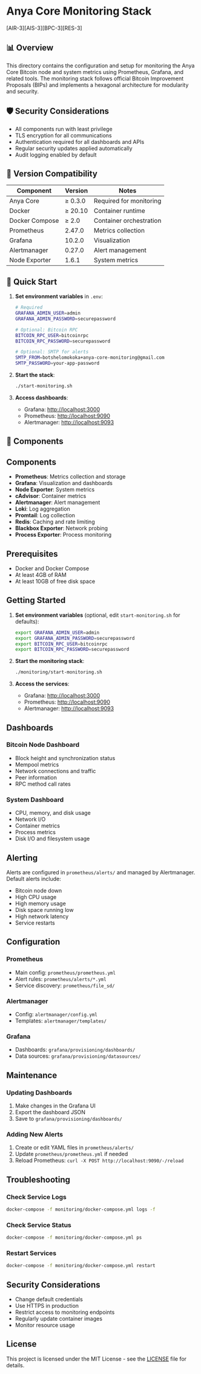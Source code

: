 # Anya Core Monitoring Stack

[AIR-3][AIS-3][BPC-3][RES-3]

## 📊 Overview

This directory contains the configuration and setup for monitoring the Anya Core Bitcoin node and system metrics using Prometheus, Grafana, and related tools. The monitoring stack follows official Bitcoin Improvement Proposals (BIPs) and implements a hexagonal architecture for modularity and security.

## 🛡️ Security Considerations

- All components run with least privilege
- TLS encryption for all communications
- Authentication required for all dashboards and APIs
- Regular security updates applied automatically
- Audit logging enabled by default

## 🔄 Version Compatibility

| Component      | Version  | Notes                     |
|----------------|----------|---------------------------|
| Anya Core      | ≥ 0.3.0  | Required for monitoring   |
| Docker         | ≥ 20.10  | Container runtime         |
| Docker Compose | ≥ 2.0    | Container orchestration  |
| Prometheus     | 2.47.0   | Metrics collection        |
| Grafana        | 10.2.0   | Visualization            |
| Alertmanager   | 0.27.0   | Alert management          |
| Node Exporter  | 1.6.1    | System metrics           |

## 🚀 Quick Start

1. **Set environment variables** in `.env`:

   ```bash
   # Required
   GRAFANA_ADMIN_USER=admin
   GRAFANA_ADMIN_PASSWORD=securepassword
   
   # Optional: Bitcoin RPC
   BITCOIN_RPC_USER=bitcoinrpc
   BITCOIN_RPC_PASSWORD=securepassword
   
   # Optional: SMTP for alerts
   SMTP_FROM=botshelomokoka+anya-core-monitoring@gmail.com
   SMTP_PASSWORD=your-app-password
   ```

2. **Start the stack**:

   ```bash
   ./start-monitoring.sh
   ```

3. **Access dashboards**:
   - Grafana: <http://localhost:3000>
   - Prometheus: <http://localhost:9090>
   - Alertmanager: <http://localhost:9093>

## 🧩 Components

## Components

- **Prometheus**: Metrics collection and storage
- **Grafana**: Visualization and dashboards
- **Node Exporter**: System metrics
- **cAdvisor**: Container metrics
- **Alertmanager**: Alert management
- **Loki**: Log aggregation
- **Promtail**: Log collection
- **Redis**: Caching and rate limiting
- **Blackbox Exporter**: Network probing
- **Process Exporter**: Process monitoring

## Prerequisites

- Docker and Docker Compose
- At least 4GB of RAM
- At least 10GB of free disk space

## Getting Started

1. **Set environment variables** (optional, edit `start-monitoring.sh` for defaults):

   ```bash
   export GRAFANA_ADMIN_USER=admin
   export GRAFANA_ADMIN_PASSWORD=securepassword
   export BITCOIN_RPC_USER=bitcoinrpc
   export BITCOIN_RPC_PASSWORD=securepassword
   ```

2. **Start the monitoring stack**:

   ```bash
   ./monitoring/start-monitoring.sh
   ```

3. **Access the services**:
   - Grafana: <http://localhost:3000>
   - Prometheus: <http://localhost:9090>
   - Alertmanager: <http://localhost:9093>

## Dashboards

### Bitcoin Node Dashboard

- Block height and synchronization status
- Mempool metrics
- Network connections and traffic
- Peer information
- RPC method call rates

### System Dashboard

- CPU, memory, and disk usage
- Network I/O
- Container metrics
- Process metrics
- Disk I/O and filesystem usage

## Alerting

Alerts are configured in `prometheus/alerts/` and managed by Alertmanager. Default alerts include:

- Bitcoin node down
- High CPU usage
- High memory usage
- Disk space running low
- High network latency
- Service restarts

## Configuration

### Prometheus

- Main config: `prometheus/prometheus.yml`
- Alert rules: `prometheus/alerts/*.yml`
- Service discovery: `prometheus/file_sd/`

### Alertmanager

- Config: `alertmanager/config.yml`
- Templates: `alertmanager/templates/`

### Grafana

- Dashboards: `grafana/provisioning/dashboards/`
- Data sources: `grafana/provisioning/datasources/`

## Maintenance

### Updating Dashboards

1. Make changes in the Grafana UI
2. Export the dashboard JSON
3. Save to `grafana/provisioning/dashboards/`

### Adding New Alerts

1. Create or edit YAML files in `prometheus/alerts/`
2. Update `prometheus/prometheus.yml` if needed
3. Reload Prometheus: `curl -X POST http://localhost:9090/-/reload`

## Troubleshooting

### Check Service Logs

```bash
docker-compose -f monitoring/docker-compose.yml logs -f
```

### Check Service Status

```bash
docker-compose -f monitoring/docker-compose.yml ps
```

### Restart Services

```bash
docker-compose -f monitoring/docker-compose.yml restart
```

## Security Considerations

- Change default credentials
- Use HTTPS in production
- Restrict access to monitoring endpoints
- Regularly update container images
- Monitor resource usage

## License

This project is licensed under the MIT License - see the [LICENSE](LICENSE) file for details.
